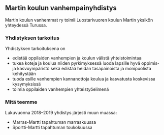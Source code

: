 ## Martin koulun vanhempainyhdistys

Martin koulun vanhemmat ry toimii Luostarivuoren koulun Martin yksikön yhteydessä Turussa.

### Yhdistyksen tarkoitus

Yhdistyksen tarkoituksena on
- edistää oppilaiden vanhempien ja koulun välistä yhteistoimintaa
- tukea koteja ja koulua niiden pyrkimyksessä luoda lapsille hyvä oppimis- ja kasvuympäristö sekä edistää heidän tasapainoista ja monipuolista kehitystään
- tuoda esille vanhempien kannanottoja koulua ja kasvatusta koskevissa kysymyksissä
- toimia oppilaiden vanhempien yhteistyöelimenä

### Mitä teemme

Lukuvuonna 2018–2019 yhdistys järjesti muun muassa:
- Marras-Martti tapahtuman marraskuussa
- Sportti-Martti tapahtuman toukokuussa
